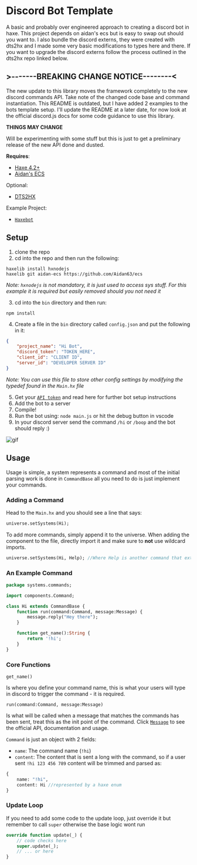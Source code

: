 # Discord Bot Template
A basic and probably over engineered approach to creating a discord bot in haxe. This project depends on aidan's ecs but is easy to swap out should you want to.
I also bundle the discord externs, they were created with dts2hx and I made some very basic modifications to types here and there.
If you want to upgrade the discord externs follow the process outlined in the dts2hx repo linked below.

## >-------BREAKING CHANGE NOTICE--------<
The new update to this library moves the framework completely to the new discord commands API. Take note of the changed code base and command instantiation.
This README is outdated, but I have added 2 examples to the bots template setup. I'll update the README at a later date, for now look at the official discord.js docs for some code guidance to use this library. 

**THINGS MAY CHANGE**

Will be experimenting with some stuff but this is just to get a preliminary release of the new API done and dusted.


**Requires**:
- [Haxe 4.2+](https://haxe.org/download)
- [Aidan's ECS](https://github.com/Aidan63/ecs)

Optional:
- [DTS2HX](https://github.com/haxiomic/dts2hx)

Example Project:
- [`Haxebot`](https://github.com/Jarrio/Haxebot)

## Setup
1) clone the repo
2) cd into the repo and then run the following:
```
haxelib install hxnodejs
haxelib git aidan-ecs https://github.com/Aidan63/ecs
```
*Note: `hxnodejs` is not mandatory, it is just used to access sys stuff. For this example it is required but easily removed should you not need it*

3) cd into the `bin` directory and then run:
```
npm install
```
4) Create a file in the `bin` directory called `config.json` and put the following in it:
```json
{
	"project_name": "Hi Bot",
	"discord_token": "TOKEN_HERE",
	"client_id": "CLIENT ID",
	"server_id": "DEVELOPER SERVER ID"
}
```
*Note: You can use this file to store other config settings by modifying the typedef found in the `Main.hx` file*

5) Get your [`API token`](https://discord.com/developers/) and read here for further bot setup instructions
6) Add the bot to a server
7) Compile! 
8) Run the bot using: `node main.js` or hit the debug button in vscode
9) In your discord server send the command `/hi` or `/boop` and the bot should reply :)

![gif](https://user-images.githubusercontent.com/748557/117300860-e74c3200-ae71-11eb-8eec-d5953319ec02.gif)

## Usage
Usage is simple, a system represents a command and most of the initial parsing work is done in `CommandBase` all you need to do is just implement your commands.

### Adding a Command
Head to the `Main.hx` and you should see a line that says: 
```hx
universe.setSystems(Hi);
```
To add more commands, simply append it to the universe. When adding the component to the file, directly import it and make sure to **not** use wildcard imports.
```hx
universe.setSystems(Hi, Help); //Where Help is another command that extends CommandBase
```

### An Example Command
```hx
package systems.commands;

import components.Command;

class Hi extends CommandBase {
	function run(command:Command, message:Message) {
		message.reply("Hey there");
	}

	function get_name():String {
		return '!hi';
	}
}

```
### Core Functions
```get_name()```

Is where you define your command name, this is what your users will type in discord to trigger the command - it is required. 

```run(command:Command, message:Message)```

Is what will be called when a message that matches the commands has been sent, treat this as the init point of the command. 
Click [`Message`](https://discord.js.org/#/docs/main/stable/class/Message) to see the official API, documentation and usage. 

`Command` is just an object with 2 fields:
 
- `name`: The command name (`!hi`)
- `content`: The content that is sent a long with the command, so if a user sent `!hi 123 456 789` content will be trimmed and parsed as:
```hx
{
	name: "!hi",
	content: Hi //represented by a haxe enum
}
```

### Update Loop
If you need to add some code to the update loop, just override it but remember to call `super` otherwise the base logic wont run
```hx
override function update(_) {
	// code checks here
	super.update(_);
	// ... or here
}
```
